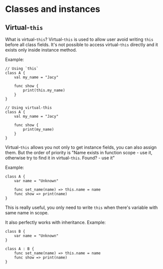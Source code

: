 # Classes and instances

## Virtual-`this`
What is virtual-`this`?
Virtual-`this` is used to allow user avoid writing `this` before all class fields.
It's not possible to access virtual-`this` directly and it exists only inside instance method.

Example:
```
// Using `this`
class A {
    val my_name = "Jacy"

    func show {
        print(this.my_name)
    }
}

// Using virtual-this
class A {
    val my_name = "Jacy"

    func show {
        print(my_name)
    }
}
```

Virtual-`this` allows you not only to get instance fields, you can also assign them.
But the order of priority is "Name exists in function scope - use it, otherwise try to find it in virtual-`this`. Found? - use it"

Example:
```
class A {
    var name = "Unknown"

    func set_name(name) => this.name = name
    func show => print(name)
}
```
This is really useful, you only need to write `this` when there's variable with same name in scope.

It also perfectly works with inheritance.
Example:
```
class B {
    var name = "Unknown"
}

class A : B {
    func set_name(name) => this.name = name
    func show => print(name)
}
```